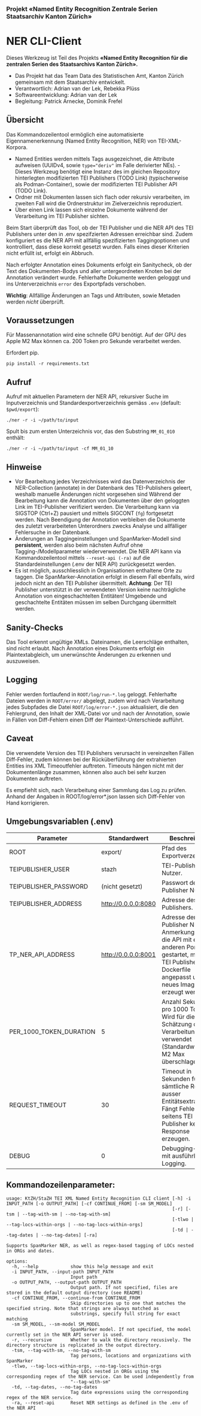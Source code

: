 ### Projekt «Named Entity Recognition Zentrale Serien Staatsarchiv Kanton Zürich»
# NER CLI-Client

Dieses Werkzeug ist Teil des Projekts **«Named Entity Recognition für die zentralen Serien des Staatsarchivs Kanton Zürich».**

-   Das Projekt hat das Team Data des Statistischen Amt, Kanton Zürich gemeinsam mit dem Staatsarchiv entwickelt.
-   Verantwortlich: Adrian van der Lek, Rebekka Plüss
-   Softwareentwicklung: Adrian van der Lek
-   Begleitung: Patrick Arnecke, Dominik Frefel

## Übersicht
Das Kommandozeilentool ermöglich eine automatisierte Eigennamenerkennung (Named Entity Recognition, NER) von TEI-XML-Korpora. 

- Named Entities werden mittels Tags ausgezeichnet, die Attribute aufweisen (UUIDv4, sowie `type="deriv"` im Falle derivierter NEs). - Dieses Werkzeug benötigt eine Instanz des im gleichen Repository hinterlegten modifizierten TEI Publishers (TODO Link) (typischerweise als Podman-Container), sowie der modifizierten TEI Publisher API (TODO Link). 
- Ordner mit Dokumenten lassen sich flach oder rekursiv verarbeiten, im zweiten Fall wird die Ordnerstruktur im Zielverzeichnis reproduziert. 
- Über einen Link lassen sich einzelne Dokumente während der Verarbeitung im TEI Publisher sichten.

Beim Start überprüft das Tool, ob der TEI Publisher und die NER API des TEI Publishers unter den in .env spezifzierten Adressen erreichbar sind. Zudem konfiguriert es die NER API mit allfällig spezifizierten Taggingoptionen und kontrolliert, dass diese korrekt gesetzt wurden. Falls eines dieser Kriterien nicht erfüllt ist, erfolgt ein Abbruch.

Nach erfolgter Annotation eines Dokuments erfolgt ein Sanitycheck, ob der Text des Dokumenten-Bodys und aller untergeordneten Knoten bei der Annotation verändert wurde. Fehlerhafte Dokumente werden gelogggt und ins Unterverzeichnis `error` des Exportpfads verschoben. 

**Wichtig**: Allfällige Änderungen an Tags und Attributen, sowie Metaden werden *nicht* überprüft.

## Voraussetzungen

Für Massenannotation wird eine schnelle GPU benötigt. Auf der GPU des Apple M2 Max können ca. 200 Token pro Sekunde verarbeitet werden.

Erfordert pip.

```         
pip install -r requirements.txt
```

## Aufruf

Aufruf mit aktuellen Parametern der NER API, rekursiver Suche im Inputverzeichnis und Standardexportverzeichnis gemäss `.env` (default: `$pwd/export`):

```         
./ner -r -i ~/path/to/input
```

Spult bis zum ersten Unterzeichnis vor, das den Substring `MM_01_010` enthält:

```         
./ner -r -i ~/path/to/input -cf MM_01_10
```

## Hinweise

-   Vor Bearbeitung jedes Verzeichnisses wird das Datenverzeichnis der NER-Collection (annotate) in der Datenbank des TEI-Publishers geleert, weshalb manuelle Änderungen nicht vorgesehen sind Während der Bearbeitung kann die Annotation von Dokumenten über den geloggten Link im TEI-Publisher verifiziert werden. Die Verarbeitung kann via SIGSTOP (Ctrl+Z) pausiert und mittels SIGCONT (`fg`) fortgesetzt werden. Nach Beendigung der Annotation verbleiben die Dokumente des zuletzt verarbeiteten Unterordners zwecks Analyse und allfälliger Fehlersuche in der Datenbank.
-   Änderungen an Taggingeinstellungen und SpanMarker-Modell sind **persistent**, werden also beim nächsten Aufruf ohne Tagging-/Modellparameter wiederverwendet. Die NER API kann via Kommandozeilentool mittels `--reset-api (-ra)` auf die Standardeinstellungen (.env der NER API) zurückgesetzt werden.
-   Es ist möglich, ausschliesslich in Organisationen enthaltene Orte zu taggen. Die SpanMarker-Annotation erfolgt in diesem Fall ebenfalls, wird jedoch nicht an den TEI Publisher übermittelt. **Achtung**: Der TEI Publisher unterstützt in der verwendeten Version keine nachträgliche Annotation von eingeschachtelten Entitäten! Umgebende und geschachtelte Entitäten müssen im selben Durchgang übermittelt werden.

## Sanity-Checks

Das Tool erkennt ungültige XMLs. Dateinamen, die Leerschläge enthalten, sind nicht erlaubt. Nach Annotation eines Dokuments erfolgt ein Plaintextabgleich, um unerwünschte Änderungen zu erkennen und auszuweisen.

## Logging

Fehler werden fortlaufend in `ROOT/log/run-*.log` geloggt. Fehlerhafte Dateien werden in `ROOT/error/` abgelegt, zudem wird nach Verarbeitung jedes Subpfades die Datei `ROOT/log/error-*.json` aktualisiert, die den Fehlergrund, den Inhalt der XML-Datei vor und nach der Annotation, sowie in Fällen von Diff-Fehlern einen Diff der Plaintext-Unterschiede aufführt.

## Caveat

Die verwendete Version des TEI Publishers verursacht in vereinzelten Fällen Diff-Fehler, zudem können bei der Rücküberführung der extrahierten Entities ins XML Timeoutfehler auftreten. Timeouts hängen nicht mit der Dokumentenlänge zusammen, können also auch bei sehr kurzen Dokumenten auftreten.

Es empfiehlt sich, nach Verarbeitung einer Sammlung das Log zu prüfen. Anhand der Angaben in ROOT/log/error\*.json lassen sich Diff-Fehler von Hand korrigieren.

## Umgebungsvariablen (.env)

| Parameter               | Standardwert        | Beschreibung                                                                                                                                                                 |
|---------------|---------------|-------------------------------------------|
| ROOT                    | export/             | Pfad des Exportverzeichnis.                                                                                                                                                  |
| TEIPUBLISHER_USER       | stazh               | TEI-Publisher-Nutzer.                                                                                                                                                        |
| TEIPUBLISHER_PASSWORD   | (nicht gesetzt)     | Passwort des TEI-Publisher Nutzers.                                                                                                                                          |
| TEIPUBLISHER_ADDRESS    | http://0.0.0.0:8080 | Adresse des TEI-Publishers.                                                                                                                                                  |
| TP_NER_API_ADDRESS      | http://0.0.0.0:8001 | Adresse der TEI Publisher NER API. Anmerkung: Wird die API mit einem anderen Port gestartet, muss das TEI Publisher Dockerfile angepasst und ein neues Image erzeugt werden. |
| PER_1000_TOKEN_DURATION | 5                   | Anzahl Sekunden pro 1000 Token. Wird für die Schätzung der Verarbeitungsdauer verwendet (Standardwert für M2 Max überschlagen).                                              |
| REQUEST_TIMEOUT         | 30                  | Timeout in Sekunden für sämtliche Requests ausser Entitätsextraktion. Fängt Fehler ab, die seitens TEI Publisher keine Response erzeugen.                                    |
| DEBUG                   | 0                   | Debugging-Modus mit ausführlichem Logging.                                                                                                                                   |

## Kommandozeilenparameter:

```         
usage: KtZH/StaZH TEI XML Named Entity Recognition CLI client [-h] -i INPUT_PATH [-o OUTPUT_PATH] [-cf CONTINUE_FROM] [-sm SM_MODEL]
                                                              [-r] [-tsm | --tag-with-sm | --no-tag-with-sm]
                                                              [-tlwo | --tag-locs-within-orgs | --no-tag-locs-within-orgs]
                                                              [-td | --tag-dates | --no-tag-dates] [-ra]

Supports SpanMarker NER, as well as regex-based tagging of LOCs nested in ORGs and dates.

options:
  -h, --help            show this help message and exit
  -i INPUT_PATH, --input-path INPUT_PATH
                        Input path
  -o OUTPUT_PATH, --output-path OUTPUT_PATH
                        Output path. If not specified, files are stored in the default output directory (see README)
  -cf CONTINUE_FROM, --continue-from CONTINUE_FROM
                        Skip directories up to one that matches the specified string. Note that strings are always matched as
                        substrings, specify full string for exact matching
  -sm SM_MODEL, --sm-model SM_MODEL
                        SpanMarker model. If not specified, the model currently set in the NER API server is used.
  -r, --recursive       Whether to walk the directory recusively. The directory structure is replicated in the output directory.
  -tsm, --tag-with-sm, --no-tag-with-sm
                        Tag persons, locations and organizations with SpanMarker
  -tlwo, --tag-locs-within-orgs, --no-tag-locs-within-orgs
                        Tag LOCs nested in ORGs using the corresponding regex of the NER service. Can be used independently from
                        "--tag-with-sm"
  -td, --tag-dates, --no-tag-dates
                        Tag date expressions using the corresponding regex of the NER service.
  -ra, --reset-api      Reset NER settings as defined in the .env of the NER API
```